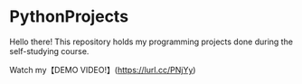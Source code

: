 # PythonProjects
Hello there!
This repository holds my programming projects done during the self-studying course.

Watch my【DEMO VIDEO!】(https://lurl.cc/PNjYy)
